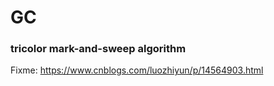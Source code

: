 # GC

### **tricolor mark-and-sweep algorithm**

Fixme: https://www.cnblogs.com/luozhiyun/p/14564903.html